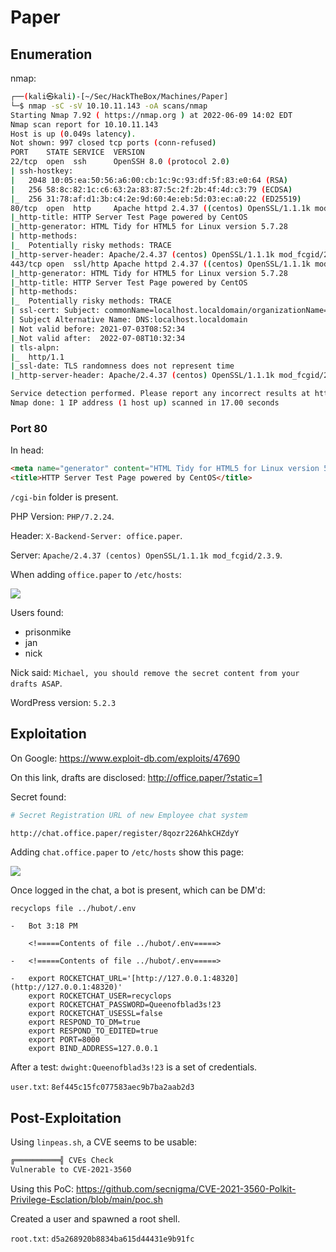 # Paper

## Enumeration

nmap:
```bash
┌──(kali㉿kali)-[~/Sec/HackTheBox/Machines/Paper]
└─$ nmap -sC -sV 10.10.11.143 -oA scans/nmap
Starting Nmap 7.92 ( https://nmap.org ) at 2022-06-09 14:02 EDT
Nmap scan report for 10.10.11.143
Host is up (0.049s latency).
Not shown: 997 closed tcp ports (conn-refused)
PORT    STATE SERVICE  VERSION
22/tcp  open  ssh      OpenSSH 8.0 (protocol 2.0)
| ssh-hostkey: 
|   2048 10:05:ea:50:56:a6:00:cb:1c:9c:93:df:5f:83:e0:64 (RSA)
|   256 58:8c:82:1c:c6:63:2a:83:87:5c:2f:2b:4f:4d:c3:79 (ECDSA)
|_  256 31:78:af:d1:3b:c4:2e:9d:60:4e:eb:5d:03:ec:a0:22 (ED25519)
80/tcp  open  http     Apache httpd 2.4.37 ((centos) OpenSSL/1.1.1k mod_fcgid/2.3.9)
|_http-title: HTTP Server Test Page powered by CentOS
|_http-generator: HTML Tidy for HTML5 for Linux version 5.7.28
| http-methods: 
|_  Potentially risky methods: TRACE
|_http-server-header: Apache/2.4.37 (centos) OpenSSL/1.1.1k mod_fcgid/2.3.9
443/tcp open  ssl/http Apache httpd 2.4.37 ((centos) OpenSSL/1.1.1k mod_fcgid/2.3.9)
|_http-generator: HTML Tidy for HTML5 for Linux version 5.7.28
|_http-title: HTTP Server Test Page powered by CentOS
| http-methods: 
|_  Potentially risky methods: TRACE
| ssl-cert: Subject: commonName=localhost.localdomain/organizationName=Unspecified/countryName=US
| Subject Alternative Name: DNS:localhost.localdomain
| Not valid before: 2021-07-03T08:52:34
|_Not valid after:  2022-07-08T10:32:34
| tls-alpn: 
|_  http/1.1
|_ssl-date: TLS randomness does not represent time
|_http-server-header: Apache/2.4.37 (centos) OpenSSL/1.1.1k mod_fcgid/2.3.9

Service detection performed. Please report any incorrect results at https://nmap.org/submit/ .
Nmap done: 1 IP address (1 host up) scanned in 17.00 seconds
```

### Port 80

In head:
```html
<meta name="generator" content="HTML Tidy for HTML5 for Linux version 5.7.28">
<title>HTTP Server Test Page powered by CentOS</title>
```

`/cgi-bin` folder is present.

PHP Version: `PHP/7.2.24`.

Header: `X-Backend-Server: office.paper`.

Server: `Apache/2.4.37 (centos) OpenSSL/1.1.1k mod_fcgid/2.3.9`.

When adding `office.paper` to `/etc/hosts`:

![](../../../Attachments/Pasted%20image%2020220609143951.png)

Users found:
- prisonmike
- jan
- nick

Nick said: `Michael, you should remove the secret content from your drafts ASAP`.

WordPress version: `5.2.3`

## Exploitation

On Google: https://www.exploit-db.com/exploits/47690

On this link, drafts are disclosed: http://office.paper/?static=1

Secret found:

```bash
# Secret Registration URL of new Employee chat system

http://chat.office.paper/register/8qozr226AhkCHZdyY
```

Adding `chat.office.paper` to `/etc/hosts` show this page:

![](../../../Attachments/Pasted%20image%2020220609150712.png)

Once logged in the chat, a bot is present, which can be DM'd:

```
recyclops file ../hubot/.env

-   Bot 3:18 PM
    
    <!=====Contents of file ../hubot/.env=====>
    
-   <!=====Contents of file ../hubot/.env=====>
    
-   export ROCKETCHAT_URL='[http://127.0.0.1:48320](http://127.0.0.1:48320)'  
    export ROCKETCHAT_USER=recyclops  
    export ROCKETCHAT_PASSWORD=Queenofblad3s!23  
    export ROCKETCHAT_USESSL=false  
    export RESPOND_TO_DM=true  
    export RESPOND_TO_EDITED=true  
    export PORT=8000  
    export BIND_ADDRESS=127.0.0.1
```

After a test: `dwight:Queenofblad3s!23` is a set of credentials.

`user.txt`: `8ef445c15fc077583aec9b7ba2aab2d3`

## Post-Exploitation

Using `linpeas.sh`,  a CVE seems to be usable:
```bash
╔══════════╣ CVEs Check                                                                                                                                                                                                                  
Vulnerable to CVE-2021-3560
```

Using this PoC: https://github.com/secnigma/CVE-2021-3560-Polkit-Privilege-Esclation/blob/main/poc.sh

Created a user and spawned a root shell.

`root.txt`: `d5a268920b8834ba615d44431e9b91fc`
